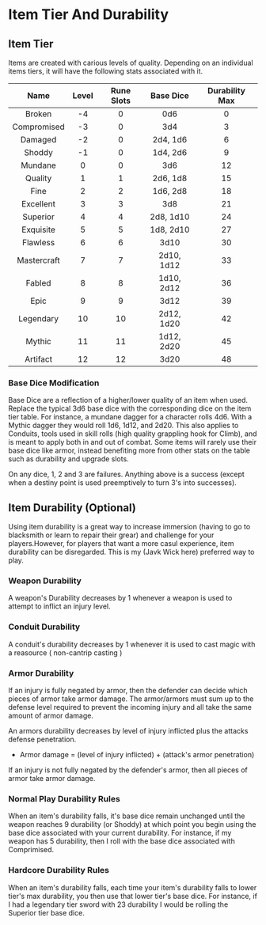 # Item Tier And Durability

## Item Tier

Items are created with carious levels of quality. Depending on an individual items tiers, it will have the following stats associated with it.

|    Name    | Level | Rune Slots | Base Dice | Durability Max |
| :---------: | :---: | :--------: | :--------: | :------------: |
|   Broken   |  -4  |     0     |    0d6    |       0       |
| Compromised |  -3  |     0     |    3d4    |       3       |
|   Damaged   |  -2  |     0     |  2d4, 1d6  |       6       |
|   Shoddy   |  -1  |     0     |  1d4, 2d6  |       9       |
|   Mundane   |   0   |     0     |    3d6    |       12       |
|   Quality   |   1   |     1     |  2d6, 1d8  |       15       |
|    Fine    |   2   |     2     |  1d6, 2d8  |       18       |
|  Excellent  |   3   |     3     |    3d8    |       21       |
|  Superior  |   4   |     4     | 2d8, 1d10 |       24       |
|  Exquisite  |   5   |     5     | 1d8, 2d10 |       27       |
|  Flawless  |   6   |     6     |    3d10    |       30       |
| Mastercraft |   7   |     7     | 2d10, 1d12 |       33       |
|   Fabled   |   8   |     8     | 1d10, 2d12 |       36       |
|    Epic    |   9   |     9     |    3d12    |       39       |
|  Legendary  |  10  |     10     | 2d12, 1d20 |       42       |
|   Mythic   |  11  |     11     | 1d12, 2d20 |       45       |
|  Artifact  |  12  |     12     |    3d20    |       48       |

### Base Dice Modification

Base Dice are a reflection of a higher/lower quality of an item when used. Replace the typical 3d6 base dice with the corresponding dice on the item tier table. For instance, a mundane dagger for a character rolls 4d6. With a Mythic dagger they would roll 1d6, 1d12, and 2d20. This also applies to Conduits, tools used in skill rolls (high quality grappling hook for Climb), and is meant to apply both in and out of combat. Some items will rarely use their base dice like armor, instead benefiting more from other stats on the table such as durability and upgrade slots.

On any dice, 1, 2 and 3 are failures. Anything above is a success (except when a destiny point is used preemptively to turn 3's into successes).

## Item Durability (Optional)

Using item durability is a great way to increase immersion (having to go to blacksmith or learn to repair their grear) and challenge for your players.However, for players that want a more casul experience, item durability can be disregarded. This is my (Javk Wick here) preferred way to play.

### Weapon Durability

A weapon's Durability decreases by 1 whenever a weapon is used to attempt to inflict an injury level.

### Conduit Durability

A conduit's durability decreases by 1 whenever it is used to cast magic with a reasource ( non-cantrip casting )

### Armor Durability

If an injury is fully negated by armor, then the defender can decide which pieces of armor take armor damage. The armor/armors must sum up to the defense level required to prevent the incoming injury and all take the same amount of armor damage.

An armors durability decreases by level of injury inflicted plus the attacks defense penetration.

- Armor damage = (level of injury inflicted) + (attack's armor penetration)

If an injury is not fully negated by the defender's armor, then all pieces of armor take armor damage.

### Normal Play Durability Rules

When an item's durability falls, it's base dice remain unchanged until the weapon reaches 9 durability (or Shoddy) at which point you begin using the base dice associated with your current durability. For instance, if my weapon has 5 durability, then I roll with the base dice associated with Comprimised.

### Hardcore Durability Rules

When an item's durability falls, each time your item's durability falls to lower tier's max durability, you then use that lower tier's base dice. For instance, if I had a legendary tier sword with 23 durability I would be rolling the Superior tier base dice.
